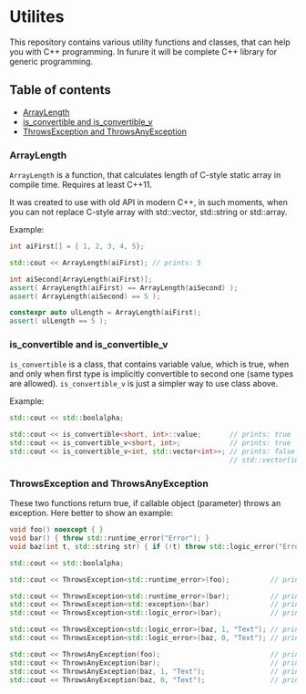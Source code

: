 # Utilites

This repository contains various utility functions and classes, that can help you with C++ programming. In furure it will be complete 
C++ library for generic programming.

## Table of contents

- [ArrayLength](#ArrayLength)
- [is_convertible and is_convertible_v](#is_convertible-and-is_convertible_v)
- [ThrowsException and ThrowsAnyException](#ThrowsException-and-ThrowsAnyException)

### ArrayLength
`ArrayLength` is a function, that calculates length of C-style static array in compile time. Requires at least C++11.

It was created to use with old API in modern C++, in such moments, when you can not replace C-style array with std::vector, std::string or std::array.

Example:

```cpp
int aiFirst[] = { 1, 2, 3, 4, 5};

std::cout << ArrayLength(aiFirst); // prints: 5

int aiSecond[ArrayLength(aiFirst)];
assert( ArrayLength(aiFirst) == ArrayLength(aiSecond) );
assert( ArrayLength(aiSecond) == 5 );

constexpr auto ulLength = ArrayLength(aiFirst);
assert( ulLength == 5 );
```

### is_convertible and is_convertible_v

`is_convertible` is a class, that contains variable value, which is true, when and only when first type is implicitly convertible to second one (same types are allowed). `is_convertible_v` is just a simpler way to use class above.

Example:

```cpp
std::cout << std::boolalpha;

std::cout << is_convertible<short, int>::value;       // prints: true
std::cout << is_convertible_v<short, int>;            // prints: true
std::cout << is_convertible_v<int, std::vector<int>>; // prints: false
                                                      // std::vector(int) is explicit constructor
```

### ThrowsException and ThrowsAnyException

These two functions return true, if callable object (parameter) throws an exception. Here better to show an example:

```cpp
void foo() noexcept { }
void bar() { throw std::runtime_error("Error"); }
void baz(int t, std::string str) { if (!t) throw std::logic_error("Error"); }

std::cout << std::boolalpha;

std::cout << ThrowsException<std::runtime_error>(foo);          // prints: false

std::cout << ThrowsException<std::runtime_error>(bar);          // prints: true
std::cout << ThrowsException<std::exception>(bar)               // prints: true
std::cout << ThrowsException<std::logic_error>(bar);            // prints: false

std::cout << ThrowsException<std::logic_error>(baz, 1, "Text"); // prints: false
std::cout << ThrowsException<std::logic_error>(baz, 0, "Text"); // prints: true

std::cout << ThrowsAnyException(foo);                           // prints: false
std::cout << ThrowsAnyException(bar);                           // prints: true
std::cout << ThrowsAnyException(baz, 1, "Text");                // prints: false
std::cout << ThrowsAnyException(baz, 0, "Text");                // prints: true
```

